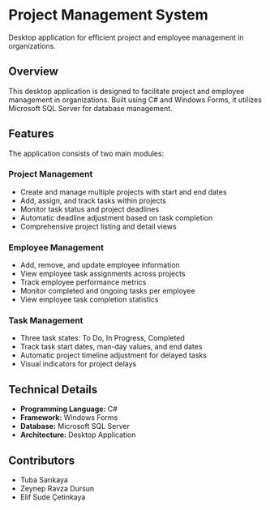 # Project Management System
Desktop application for efficient project and employee management in organizations.

## Overview
This desktop application is designed to facilitate project and employee management in organizations. Built using C# and Windows Forms, it utilizes Microsoft SQL Server for database management.

## Features
The application consists of two main modules:

### Project Management
- Create and manage multiple projects with start and end dates
- Add, assign, and track tasks within projects
- Monitor task status and project deadlines
- Automatic deadline adjustment based on task completion
- Comprehensive project listing and detail views

### Employee Management
- Add, remove, and update employee information
- View employee task assignments across projects
- Track employee performance metrics
- Monitor completed and ongoing tasks per employee
- View employee task completion statistics

### Task Management
- Three task states: To Do, In Progress, Completed
- Track task start dates, man-day values, and end dates
- Automatic project timeline adjustment for delayed tasks
- Visual indicators for project delays

## Technical Details
- **Programming Language:** C#
- **Framework:** Windows Forms
- **Database:** Microsoft SQL Server
- **Architecture:** Desktop Application

## Contributors
- Tuba Sarıkaya
- Zeynep Ravza Dursun
- Elif Sude Çetinkaya
